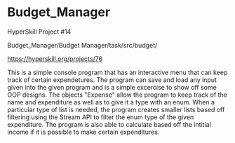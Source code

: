 # Budget_Manager
HyperSkill Project #14

Budget_Manager/Budget Manager/task/src/budget/

https://hyperskill.org/projects/76


This is a simple console program that has an interactive menu that can keep track of certain expendetures. The program can save and load any input given into the given program and is a simple excercise to show off some OOP designs. The objects "Expense" allow the program to keep track of the name and expenditure as well as to give it a type with an enum. When a particular type of list is needed, the program creates smaller lists based off filtering using the Stream API to filter the enum type of the given expenditure. The program is also able to calculate based off the intitial income if it is possible to make certain expenditures. 
